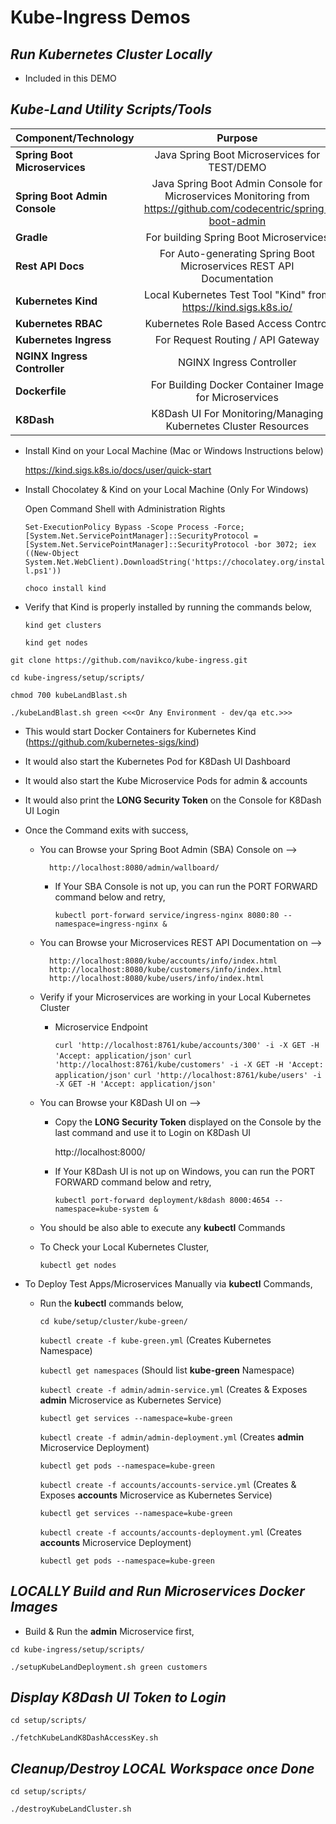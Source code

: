 # Kube-Ingress Demos

_**Run Kubernetes Cluster Locally**_
--

- Included in this DEMO 

_**Kube-Land Utility Scripts/Tools**_
---
| Component/Technology   | Purpose |
| ------------- |:-------------:| 
| **Spring Boot Microservices** | Java Spring Boot Microservices for TEST/DEMO |
| **Spring Boot Admin Console** | Java Spring Boot Admin Console for Microservices Monitoring from https://github.com/codecentric/spring-boot-admin  |
| **Gradle** | For building Spring Boot Microservices |
| **Rest API Docs** | For Auto-generating Spring Boot Microservices REST API Documentation |
| **Kubernetes Kind** | Local Kubernetes Test Tool "Kind" from https://kind.sigs.k8s.io/ |
| **Kubernetes RBAC** | Kubernetes Role Based Access Control |
| **Kubernetes Ingress** | For Request Routing / API Gateway |
| **NGINX Ingress Controller** | NGINX Ingress Controller |
| **Dockerfile** | For Building Docker Container Image for Microservices |
| **K8Dash** |  K8Dash UI For Monitoring/Managing Kubernetes Cluster Resources |

- Install Kind on your Local Machine (Mac or Windows Instructions below)

    https://kind.sigs.k8s.io/docs/user/quick-start

- Install Chocolatey & Kind on your Local Machine (Only For Windows)

    Open Command Shell with Administration Rights
    
    `Set-ExecutionPolicy Bypass -Scope Process -Force; [System.Net.ServicePointManager]::SecurityProtocol = [System.Net.ServicePointManager]::SecurityProtocol -bor 3072; iex ((New-Object System.Net.WebClient).DownloadString('https://chocolatey.org/install.ps1'))`

    `choco install kind`

- Verify that Kind is properly installed by running the commands below,
 
    `kind get clusters`
    
    `kind get nodes`


`git clone https://github.com/navikco/kube-ingress.git`

`cd kube-ingress/setup/scripts/`

`chmod 700 kubeLandBlast.sh`

`./kubeLandBlast.sh green <<<Or Any Environment - dev/qa etc.>>>`

- This would start Docker Containers for Kubernetes Kind (https://github.com/kubernetes-sigs/kind)

- It would also start the Kubernetes Pod for K8Dash UI Dashboard

- It would also start the Kube Microservice Pods for admin & accounts

- It would also print the **LONG Security Token** on the Console for K8Dash UI Login

- Once the Command exits with success,
     

    - You can Browse your Spring Boot Admin (SBA) Console on --> 
    
            http://localhost:8080/admin/wallboard/

        - If Your SBA Console is not up, you can run the PORT FORWARD command below and retry,
        
            `kubectl port-forward service/ingress-nginx 8080:80 --namespace=ingress-nginx &`
     
     
    - You can Browse your Microservices REST API Documentation on --> 
    
            http://localhost:8080/kube/accounts/info/index.html
            http://localhost:8080/kube/customers/info/index.html
            http://localhost:8080/kube/users/info/index.html
     

    - Verify if your Microservices are working in your Local Kubernetes Cluster
        
        - Microservice Endpoint
     
            `curl 'http://localhost:8761/kube/accounts/300' -i -X GET -H 'Accept: application/json'`
            `curl 'http://localhost:8761/kube/customers' -i -X GET -H 'Accept: application/json'`
            `curl 'http://localhost:8761/kube/users' -i -X GET -H 'Accept: application/json'`
    
     
    - You can Browse your K8Dash UI on --> 
    
        - Copy the **LONG Security Token** displayed on the Console by the last command and use it to Login on K8Dash UI 
    
            http://localhost:8000/

        - If Your K8Dash UI is not up on Windows, you can run the PORT FORWARD command below and retry,
        
            `kubectl port-forward deployment/k8dash 8000:4654 --namespace=kube-system &`
       
       
       
    - You should be also able to execute any **kubectl** Commands
    
    - To Check your Local Kubernetes Cluster,
    
        `kubectl get nodes`



- To Deploy Test Apps/Microservices Manually via **kubectl** Commands,

    - Run the **kubectl** commands below,
    
        `cd kube/setup/cluster/kube-green/`
    
        `kubectl create -f kube-green.yml`   (Creates Kubernetes Namespace)
          
        `kubectl get namespaces`  (Should list **kube-green** Namespace)
    
        `kubectl create -f admin/admin-service.yml`  (Creates & Exposes **admin** Microservice as Kubernetes Service)
    
        `kubectl get services --namespace=kube-green`
    
        `kubectl create -f admin/admin-deployment.yml`  (Creates **admin** Microservice Deployment)
    
        `kubectl get pods --namespace=kube-green`
    
        `kubectl create -f accounts/accounts-service.yml`  (Creates & Exposes **accounts** Microservice as Kubernetes Service)
    
        `kubectl get services --namespace=kube-green`
    
        `kubectl create -f accounts/accounts-deployment.yml`  (Creates **accounts** Microservice Deployment)
    
        `kubectl get pods --namespace=kube-green`


_**LOCALLY Build and Run Microservices Docker Images**_
---

- Build & Run the **admin** Microservice first,
    
`cd kube-ingress/setup/scripts/`

`./setupKubeLandDeployment.sh green customers`


_**Display K8Dash UI Token to Login**_
---

`cd setup/scripts/` 

`./fetchKubeLandK8DashAccessKey.sh`



_**Cleanup/Destroy LOCAL Workspace once Done**_
---

`cd setup/scripts/` 

`./destroyKubeLandCluster.sh`



